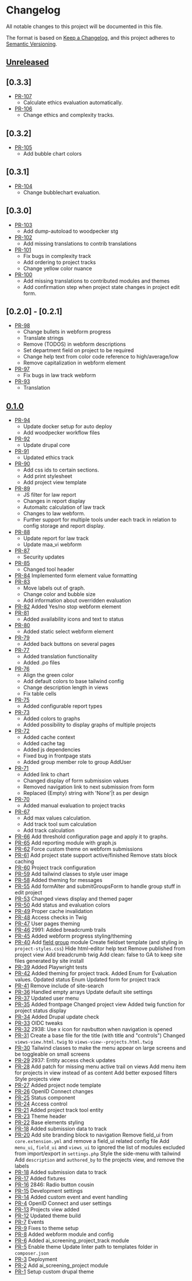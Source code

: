 # Changelog

All notable changes to this project will be documented in this file.

The format is based on [Keep a Changelog],
and this project adheres to [Semantic Versioning].

## [Unreleased]

## [0.3.3]

- [PR-107](https://github.com/itk-dev/ai-screening/pull/107)
  - Calculate ethics evaluation automatically.
- [PR-106](https://github.com/itk-dev/ai-screening/pull/106)
  - Change ethics and complexity tracks.

## [0.3.2]

- [PR-105](https://github.com/itk-dev/ai-screening/pull/105)
  - Add bubble chart colors

## [0.3.1]

- [PR-104](https://github.com/itk-dev/ai-screening/pull/104)
  - Change bubblechart evaluation.

## [0.3.0]

- [PR-103](https://github.com/itk-dev/ai-screening/pull/103)
  - Add dump-autoload to woodpecker stg
- [PR-102](https://github.com/itk-dev/ai-screening/pull/102)
  - Add missing translations to contrib translations
- [PR-101](https://github.com/itk-dev/ai-screening/pull/101)
  - Fix bugs in complexity track
  - Add ordering to project tracks
  - Change yellow color nuance
- [PR-100](https://github.com/itk-dev/ai-screening/pull/100)
  - Add missing translations to contributed modules and themes
  - Add confirmation step when project state changes in project edit form.

## [0.2.0] - [0.2.1]

- [PR-98](https://github.com/itk-dev/ai-screening/pull/98)
  - Change bullets in webform progress
  - Translate strings
  - Remove (TODOS) in webform descriptions
  - Set department field on project to be required
  - Change help text from color code reference to high/average/low
  - Remove capitalization in webform element
- [PR-97](https://github.com/itk-dev/ai-screening/pull/97)
  - Fix bugs in law track webform
- [PR-93](https://github.com/itk-dev/ai-screening/pull/93)
  - Translation

## [0.1.0]

- [PR-94](https://github.com/itk-dev/ai-screening/pull/94)
  - Update docker setup for auto deploy
  - Add woodpecker workflow files
- [PR-92](https://github.com/itk-dev/ai-screening/pull/92)
  - Update drupal core
- [PR-91](https://github.com/itk-dev/ai-screening/pull/91)
  - Updated ethics track
- [PR-90](https://github.com/itk-dev/ai-screening/pull/90)
  - Add css ids to certain sections.
  - Add print stylesheet
  - Add project view template
- [PR-89](https://github.com/itk-dev/ai-screening/pull/89)
  - JS filter for law report
  - Changes in report display
  - Automaitc calculation of law track
  - Changes to law webform.
  - Further support for multiple tools under each track in relation to config storage and report display.
- [PR-88](https://github.com/itk-dev/ai-screening/pull/88)
  - Update report for law track
  - Update maa_vi webform
- [PR-87](https://github.com/itk-dev/ai-screening/pull/87)
  - Security updates
- [PR-85](https://github.com/itk-dev/ai-screening/pull/85)
  - Changed tool header
- [PR-84](https://github.com/itk-dev/ai-screening/pull/84)
  Implemented form element value formatting
- [PR-83](https://github.com/itk-dev/ai-screening/pull/83)
  - Move labels out of graph.
  - Change color and bubble size
  - Add information about overridden evaluation
- [PR-82](https://github.com/itk-dev/ai-screening/pull/82)
  Added Yes/no stop webform element
- [PR-81](https://github.com/itk-dev/ai-screening/pull/81)
  - Added availability icons and text to status
- [PR-80](https://github.com/itk-dev/ai-screening/pull/80)
  - Added static select webform element
- [PR-79](https://github.com/itk-dev/ai-screening/pull/79)
  - Added back buttons on several pages
- [PR-77](https://github.com/itk-dev/ai-screening/pull/77)
  - Added translation functionality
  - Added .po files
- [PR-76](https://github.com/itk-dev/ai-screening/pull/76)
  - Align the green color
  - Add default colors to base tailwind config
  - Change description length in views
  - Fix table cells
- [PR-75](https://github.com/itk-dev/ai-screening/pull/75)
  - Added configurable report types
- [PR-73](https://github.com/itk-dev/ai-screening/pull/73)
  - Added colors to graphs
  - Added possibility to display graphs of multiple projects
- [PR-72](https://github.com/itk-dev/ai-screening/pull/72)
  - Added cache context
  - Added cache tag
  - Added js dependencies
  - Fixed bug in frontpage stats
  - Added group member role to group AddUser
- [PR-71](https://github.com/itk-dev/ai-screening/pull/71)
  - Added link to chart
  - Changed display of form submission values
  - Removed navigation link to next submission from form
  - Replaced {Empty} string with 'None'|t as per design
- [PR-70](https://github.com/itk-dev/ai-screening/pull/70)
  - Added manual evaluation to project tracks
- [PR-67](https://github.com/itk-dev/ai-screening/pull/67)
  - Add max values calculation.
  - Add track tool sum calculation
  - Add track calculation
- [PR-66](https://github.com/itk-dev/ai-screening/pull/66)
  Add threshold configuration page and apply it to graphs.
- [PR-65](https://github.com/itk-dev/ai-screening/pull/65)
  Add reporting module with graph.js
- [PR-62](https://github.com/itk-dev/ai-screening/pull/62)
  Force custom theme on webform submissions
- [PR-61](https://github.com/itk-dev/ai-screening/pull/61)
  Add project state support active/finished
  Remove stats block caching
- [PR-60](https://github.com/itk-dev/ai-screening/pull/60)
  Project track configuration
- [PR-59](https://github.com/itk-dev/ai-screening/pull/59)
  Add tailwind classes to style user image
- [PR-58](https://github.com/itk-dev/ai-screening/pull/58)
  Added theming for messages
- [PR-55](https://github.com/itk-dev/ai-screening/pull/55)
  Add formAlter and submitGroupsForm to handle group stuff in edit project
- [PR-53](https://github.com/itk-dev/ai-screening/pull/53)
  Changed views display and themed pager
- [PR-50](https://github.com/itk-dev/ai-screening/pull/50)
  Add status and evaluation colors
- [PR-49](https://github.com/itk-dev/ai-screening/pull/49)
  Proper cache invalidation
- [PR-48](https://github.com/itk-dev/ai-screening/pull/48)
  Access checks in Twig
- [PR-47](https://github.com/itk-dev/ai-screening/pull/47)
  User pages theming
- [PR-46](https://github.com/itk-dev/ai-screening/pull/46)
  2991: Added breadcrumb trails
- [PR-45](https://github.com/itk-dev/ai-screening/pull/45)
  Added webform progress styling/theming
- [PR-40](https://github.com/itk-dev/ai-screening/pull/40)
  Add [field group](https://www.drupal.org/project/field_group) module
  Create fieldset template (and styling in `project-styles.css`)
  Hide html-editor help text
  Remove published from project view
  Add breadcrumb twig
  Add clean: false to GA to keep site files generated by site install
- [PR-39](https://github.com/itk-dev/ai-screening/pull/39)
  Added Playwright tests
- [PR-42](https://github.com/itk-dev/ai-screening/pull/42)
  Added theming for project track.
  Added Enum for Evaluation values.
  Opdated status Enum
  Updated form for project track
- [PR-41](https://github.com/itk-dev/ai-screening/pull/41)
  Remove include of site-search
- [PR-36](https://github.com/itk-dev/ai-screening/pull/36)
  Handled empty arrays
  Update default site settings
- [PR-37](https://github.com/itk-dev/ai-screening/pull/37)
  Updated user menu
- [PR-35](https://github.com/itk-dev/ai-screening/pull/35)
  Added frontpage
  Changed project view
  Added twig function for project status display
- [PR-34](https://github.com/itk-dev/ai-screening/pull/34)
  Added Drupal update check
- [PR-33](https://github.com/itk-dev/ai-screening/pull/33)
  OIDC tweaks
- [PR-32](https://github.com/itk-dev/ai-screening/pull/32)
  2938: Use x icon for navbutton when navigation is opened
- [PR-31](https://github.com/itk-dev/ai-screening/pull/31)
  Create a base file for the title (with title and "controls")
  Changed `views-view.html.twig` to `views-view--projects.html.twig`
- [PR-30](https://github.com/itk-dev/ai-screening/pull/30)
  Tailwind classes to make the menu appear on large screens and be toggleable on small screens
- [PR-29](https://github.com/itk-dev/ai-screening/pull/29)
  2937: Entity access check updates
- [PR-28](https://github.com/itk-dev/ai-screening/pull/28)
  Add patch for missing menu active trail on views
  Add menu item for projects in view instead of as content
  Add better exposed filters
  Style projects view
- [PR-27](https://github.com/itk-dev/ai-screening/pull/27)
  Added project node template
- [PR-26](https://github.com/itk-dev/ai-screening/pull/26)
  OpenID Connect changes
- [PR-25](https://github.com/itk-dev/ai-screening/pull/25)
  Status component
- [PR-24](https://github.com/itk-dev/ai-screening/pull/24)
  Access control
- [PR-21](https://github.com/itk-dev/ai-screening/pull/21)
  Added project track tool entity
- [PR-23](https://github.com/itk-dev/ai-screening/pull/23)
  Theme header
- [PR-22](https://github.com/itk-dev/ai-screening/pull/22)
  Base elements styling
- [PR-18](https://github.com/itk-dev/ai-screening/pull/18)
  Added submission data to track
- [PR-20](https://github.com/itk-dev/ai-screening/pull/20)
  Add site branding block to navigation
  Remove field_ui from `core.extension.yml` and remove a field_ui related config file
  Add `menu_ui`, `field_ui` and `views_ui` to ignored the list of modules excluded from import/export in `settings.php`
  Style the side-menu with tailwind
  Add `description` and `authored_by` to the projects view, and remove the labels
- [PR-18](https://github.com/itk-dev/ai-screening/pull/18)
  Added submission data to track
- [PR-17](https://github.com/itk-dev/ai-screening/pull/17)
  Added fixtures
- [PR-16](https://github.com/itk-dev/ai-screening/pull/16)
  2846: Radio button cousin
- [PR-15](https://github.com/itk-dev/ai-screening/pull/15)
  Development settings
- [PR-14](https://github.com/itk-dev/ai-screening/pull/14)
  Added custom event and event handling
- [PR-4](https://github.com/itk-dev/ai-screening/pull/4)
  OpenID Connect and user settings
- [PR-13](https://github.com/itk-dev/ai-screening/pull/13)
  Projects view added
- [PR-12](https://github.com/itk-dev/ai-screening/pull/12)
  Updated theme build
- [PR-7](https://github.com/itk-dev/ai-screening/pull/7)
  Events
- [PR-9](https://github.com/itk-dev/ai-screening/pull/9)
  Fixes to theme setup
- [PR-8](https://github.com/itk-dev/ai-screening/pull/8)
  Added webform module and config
- [PR-6](https://github.com/itk-dev/ai-screening/pull/6)
  Added ai_screening_project_track module
- [PR-5](https://github.com/itk-dev/ai-screening/pull/5)
  Enable theme
  Update linter path to templates folder in `composer.json`
- [PR-3](https://github.com/itk-dev/ai-screening/pull/3)
  Deployment
- [PR-2](https://github.com/itk-dev/ai-screening/pull/2)
  Add ai_screening_project module
- [PR-1](https://github.com/itk-dev/ai-screening/pull/1)
  Setup custom drupal theme

[Keep a Changelog]: https://keepachangelog.com/en/1.1.0/
[Semantic Versioning]: https://semver.org/spec/v2.0.0.html
[Unreleased]: https://github.com/itk-dev/ai-screening/compare/0.1.0...HEAD
[0.1.0]: https://github.com/itk-dev/ai-screening/releases/tag/0.1.0
